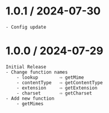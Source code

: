 # 1.0.1 / 2024-07-30

    - Config update

# 1.0.0 / 2024-07-29

    Initial Release
    - Change function names
        - lookup        ⇨ getMime
        - contentType   ⇨ getContentType
        - extension     ⇨ getExtension
        - charset       ⇨ getCharset
    - Add new function
        - getMimes
